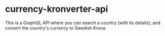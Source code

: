 # currency-kronverter-api
This is a GraphQL API where you can search a country (with its details); and convert the country's currency to Swedish Krona.
